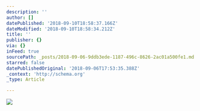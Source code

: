 ```yaml
---
description: ''
author: []
datePublished: '2018-09-10T18:58:37.166Z'
dateModified: '2018-09-10T18:58:34.212Z'
title: ''
publisher: {}
via: {}
inFeed: true
sourcePath: _posts/2018-09-06-9ddb3ede-1187-496c-8626-2ac01a500fe1.md
starred: false
datePublishedOriginal: '2018-09-06T17:53:35.388Z'
_context: 'http://schema.org'
_type: Article

---
```

![](https://the-grid-user-content.s3-us-west-2.amazonaws.com/1a1dedb1-28f4-4924-8c6b-f3cf40aeae20.jpg)